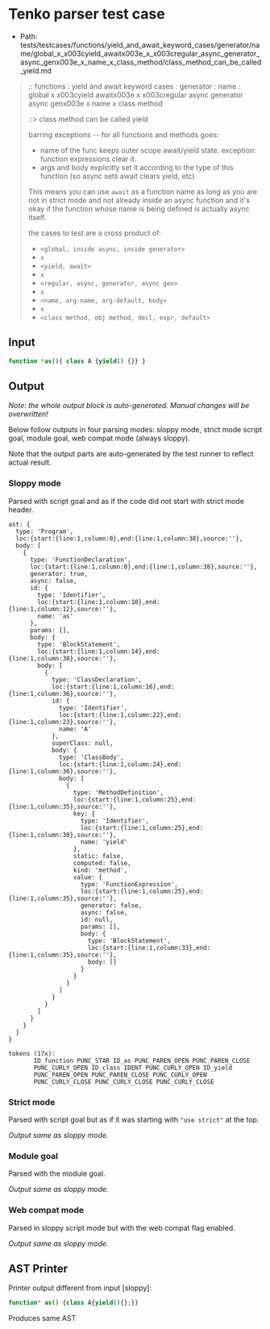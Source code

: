 # Tenko parser test case

- Path: tests/testcases/functions/yield_and_await_keyword_cases/generator/name/global_x_x003cyield_awaitx003e_x_x003cregular_async_generator_async_genx003e_x_name_x_class_method/class_method_can_be_called_yield.md

> :: functions : yield and await keyword cases : generator : name : global x x003cyield awaitx003e x x003cregular async generator async genx003e x name x class method
>
> ::> class method can be called yield
>
> barring exceptions -- for all functions and methods goes:
>
> - name of the func keeps outer scope await/yield state. exception: function expressions clear it.
> - args and body explicitly set it according to the type of this function (so async sets await clears yield, etc)
>
> This means you can use `await` as a function name as long as you are not in strict mode and not already inside an async function and it's okay if the function whose name is being defined is actually async itself.
>
> the cases to test are a cross product of:
>
> - `<global, inside async, inside generator>` 
> - `x` 
> - `<yield, await>`
> - `x` 
> - `<regular, async, generator, async gen>`
> - `x` 
> - `<name, arg-name, arg-default, body>`
> - `x`
> - `<class method, obj method, decl, expr, default>`

## Input

`````js
function *as(){ class A {yield() {}} }
`````

## Output

_Note: the whole output block is auto-generated. Manual changes will be overwritten!_

Below follow outputs in four parsing modes: sloppy mode, strict mode script goal, module goal, web compat mode (always sloppy).

Note that the output parts are auto-generated by the test runner to reflect actual result.

### Sloppy mode

Parsed with script goal and as if the code did not start with strict mode header.

`````
ast: {
  type: 'Program',
  loc:{start:{line:1,column:0},end:{line:1,column:38},source:''},
  body: [
    {
      type: 'FunctionDeclaration',
      loc:{start:{line:1,column:0},end:{line:1,column:38},source:''},
      generator: true,
      async: false,
      id: {
        type: 'Identifier',
        loc:{start:{line:1,column:10},end:{line:1,column:12},source:''},
        name: 'as'
      },
      params: [],
      body: {
        type: 'BlockStatement',
        loc:{start:{line:1,column:14},end:{line:1,column:38},source:''},
        body: [
          {
            type: 'ClassDeclaration',
            loc:{start:{line:1,column:16},end:{line:1,column:36},source:''},
            id: {
              type: 'Identifier',
              loc:{start:{line:1,column:22},end:{line:1,column:23},source:''},
              name: 'A'
            },
            superClass: null,
            body: {
              type: 'ClassBody',
              loc:{start:{line:1,column:24},end:{line:1,column:36},source:''},
              body: [
                {
                  type: 'MethodDefinition',
                  loc:{start:{line:1,column:25},end:{line:1,column:35},source:''},
                  key: {
                    type: 'Identifier',
                    loc:{start:{line:1,column:25},end:{line:1,column:30},source:''},
                    name: 'yield'
                  },
                  static: false,
                  computed: false,
                  kind: 'method',
                  value: {
                    type: 'FunctionExpression',
                    loc:{start:{line:1,column:25},end:{line:1,column:35},source:''},
                    generator: false,
                    async: false,
                    id: null,
                    params: [],
                    body: {
                      type: 'BlockStatement',
                      loc:{start:{line:1,column:33},end:{line:1,column:35},source:''},
                      body: []
                    }
                  }
                }
              ]
            }
          }
        ]
      }
    }
  ]
}

tokens (17x):
       ID_function PUNC_STAR ID_as PUNC_PAREN_OPEN PUNC_PAREN_CLOSE
       PUNC_CURLY_OPEN ID_class IDENT PUNC_CURLY_OPEN ID_yield
       PUNC_PAREN_OPEN PUNC_PAREN_CLOSE PUNC_CURLY_OPEN
       PUNC_CURLY_CLOSE PUNC_CURLY_CLOSE PUNC_CURLY_CLOSE
`````

### Strict mode

Parsed with script goal but as if it was starting with `"use strict"` at the top.

_Output same as sloppy mode._

### Module goal

Parsed with the module goal.

_Output same as sloppy mode._

### Web compat mode

Parsed in sloppy script mode but with the web compat flag enabled.

_Output same as sloppy mode._

## AST Printer

Printer output different from input [sloppy]:

````js
function* as() {class A{yield(){};}}
````

Produces same AST

